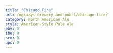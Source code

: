 ```yaml
---
title: "Chicago Fire"
url: /ogradys-brewery-and-pub-1/chicago-fire/
category: North American Ale
style: American-Style Pale Ale
abv: 0
ibu: 0
srm: 0
upc: 0
---
```



